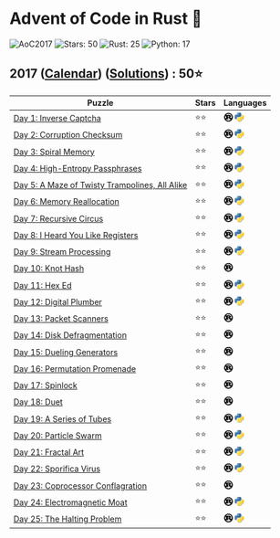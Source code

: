# Advent of Code in Rust 🦀

![AoC2017](https://img.shields.io/badge/Advent_of_Code-2017-8A2BE2)
![Stars: 50](https://img.shields.io/badge/Stars-50⭐-blue)
![Rust: 25](https://img.shields.io/badge/Rust-25-cyan?logo=Rust)
![Python: 17](https://img.shields.io/badge/Python-17-cyan?logo=Python)

## 2017 ([Calendar](https://adventofcode.com/2017)) ([Solutions](./)) : 50⭐

Puzzle                                                                                | Stars | Languages
------------------------------------------------------------------------------------- | ----- | -----------
[Day 1: Inverse Captcha](https://adventofcode.com/2017/day/1)                         | ⭐⭐  | [![Rust](../../scripts/assets/rust.png)](day1/day1.rs) [![Python](../../scripts/assets/python.png)](day1/day1.py)
[Day 2: Corruption Checksum](https://adventofcode.com/2017/day/2)                     | ⭐⭐  | [![Rust](../../scripts/assets/rust.png)](day2/day2.rs) [![Python](../../scripts/assets/python.png)](day2/day2.py)
[Day 3: Spiral Memory](https://adventofcode.com/2017/day/3)                           | ⭐⭐  | [![Rust](../../scripts/assets/rust.png)](day3/day3.rs) [![Python](../../scripts/assets/python.png)](day3/day3.py)
[Day 4: High-Entropy Passphrases](https://adventofcode.com/2017/day/4)                | ⭐⭐  | [![Rust](../../scripts/assets/rust.png)](day4/day4.rs) [![Python](../../scripts/assets/python.png)](day4/day4.py)
[Day 5: A Maze of Twisty Trampolines, All Alike](https://adventofcode.com/2017/day/5) | ⭐⭐  | [![Rust](../../scripts/assets/rust.png)](day5/day5.rs) [![Python](../../scripts/assets/python.png)](day5/day5.py)
[Day 6: Memory Reallocation](https://adventofcode.com/2017/day/6)                     | ⭐⭐  | [![Rust](../../scripts/assets/rust.png)](day6/day6.rs) [![Python](../../scripts/assets/python.png)](day6/day6.py)
[Day 7: Recursive Circus](https://adventofcode.com/2017/day/7)                        | ⭐⭐  | [![Rust](../../scripts/assets/rust.png)](day7/day7.rs) [![Python](../../scripts/assets/python.png)](day7/day7.py)
[Day 8: I Heard You Like Registers](https://adventofcode.com/2017/day/8)              | ⭐⭐  | [![Rust](../../scripts/assets/rust.png)](day8/day8.rs) [![Python](../../scripts/assets/python.png)](day8/day8.py)
[Day 9: Stream Processing](https://adventofcode.com/2017/day/9)                       | ⭐⭐  | [![Rust](../../scripts/assets/rust.png)](day9/day9.rs) [![Python](../../scripts/assets/python.png)](day9/day9.py)
[Day 10: Knot Hash](https://adventofcode.com/2017/day/10)                             | ⭐⭐  | [![Rust](../../scripts/assets/rust.png)](day10/day10.rs)
[Day 11: Hex Ed](https://adventofcode.com/2017/day/11)                                | ⭐⭐  | [![Rust](../../scripts/assets/rust.png)](day11/day11.rs) [![Python](../../scripts/assets/python.png)](day11/day11.py)
[Day 12: Digital Plumber](https://adventofcode.com/2017/day/12)                       | ⭐⭐  | [![Rust](../../scripts/assets/rust.png)](day12/day12.rs) [![Python](../../scripts/assets/python.png)](day12/day12.py)
[Day 13: Packet Scanners](https://adventofcode.com/2017/day/13)                       | ⭐⭐  | [![Rust](../../scripts/assets/rust.png)](day13/day13.rs)
[Day 14: Disk Defragmentation](https://adventofcode.com/2017/day/14)                  | ⭐⭐  | [![Rust](../../scripts/assets/rust.png)](day14/day14.rs)
[Day 15: Dueling Generators](https://adventofcode.com/2017/day/15)                    | ⭐⭐  | [![Rust](../../scripts/assets/rust.png)](day15/day15.rs)
[Day 16: Permutation Promenade](https://adventofcode.com/2017/day/16)                 | ⭐⭐  | [![Rust](../../scripts/assets/rust.png)](day16/day16.rs)
[Day 17: Spinlock](https://adventofcode.com/2017/day/17)                              | ⭐⭐  | [![Rust](../../scripts/assets/rust.png)](day17/day17.rs)
[Day 18: Duet](https://adventofcode.com/2017/day/18)                                  | ⭐⭐  | [![Rust](../../scripts/assets/rust.png)](day18/day18.rs)
[Day 19: A Series of Tubes](https://adventofcode.com/2017/day/19)                     | ⭐⭐  | [![Rust](../../scripts/assets/rust.png)](day19/day19.rs) [![Python](../../scripts/assets/python.png)](day19/day19.py)
[Day 20: Particle Swarm](https://adventofcode.com/2017/day/20)                        | ⭐⭐  | [![Rust](../../scripts/assets/rust.png)](day20/day20.rs) [![Python](../../scripts/assets/python.png)](day20/day20.py)
[Day 21: Fractal Art](https://adventofcode.com/2017/day/21)                           | ⭐⭐  | [![Rust](../../scripts/assets/rust.png)](day21/day21.rs) [![Python](../../scripts/assets/python.png)](day21/day21.py)
[Day 22: Sporifica Virus](https://adventofcode.com/2017/day/22)                       | ⭐⭐  | [![Rust](../../scripts/assets/rust.png)](day22/day22.rs) [![Python](../../scripts/assets/python.png)](day22/day22.py)
[Day 23: Coprocessor Conflagration](https://adventofcode.com/2017/day/23)             | ⭐⭐  | [![Rust](../../scripts/assets/rust.png)](day23/day23.rs)
[Day 24: Electromagnetic Moat](https://adventofcode.com/2017/day/24)                  | ⭐⭐  | [![Rust](../../scripts/assets/rust.png)](day24/day24.rs) [![Python](../../scripts/assets/python.png)](day24/day24.py)
[Day 25: The Halting Problem](https://adventofcode.com/2017/day/25)                   | ⭐⭐  | [![Rust](../../scripts/assets/rust.png)](day25/day25.rs) [![Python](../../scripts/assets/python.png)](day25/day25.py)
